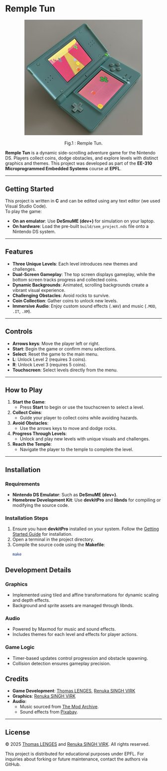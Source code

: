 # Remple Tun

<p align="center">
  <img src=remple_tun.jpg width="380">
<p align="center"
</p>
Fig.1 : Remple Tun.
</p>

**Remple Tun** is a dynamic side-scrolling adventure game for the Nintendo DS. Players collect coins, dodge obstacles, and explore levels with distinct graphics and themes. This project was developed as part of the **EE-310 Microprogrammed Embedded Systems** course at **EPFL**.

---

## Getting Started

This project is written in **C** and can be edited using any text editor (we used Visual Studio Code).  
To play the game:

- **On an emulator**: Use **DeSmuME (dev+)** for simulation on your laptop.  
- **On hardware**: Load the pre-built `build/sem_project.nds` file onto a Nintendo DS system.

---

## Features

- **Three Unique Levels**: Each level introduces new themes and challenges.
- **Dual-Screen Gameplay**: The top screen displays gameplay, while the bottom screen tracks progress and collected coins.
- **Dynamic Backgrounds**: Animated, scrolling backgrounds create a vibrant visual experience.
- **Challenging Obstacles**: Avoid rocks to survive.
- **Coin Collection**: Gather coins to unlock new levels.
- **Immersive Audio**: Enjoy custom sound effects (`.WAV`) and music (`.MOD`, `.IT`, `.XM`).

---

## Controls

- **Arrows keys**: Move the player left or right.
- **Start**: Begin the game or confirm menu selections.
- **Select**: Reset the game to the main menu.
- **L**: Unlock Level 2 (requires 3 coins).
- **R**: Unlock Level 3 (requires 5 coins).
- **Touchscreen**: Select levels directly from the menu.

---

## How to Play

1. **Start the Game**:
   - Press **Start** to begin or use the touchscreen to select a level.
2. **Collect Coins**:
   - Guide your player to collect coins while avoiding hazards.
3. **Avoid Obstacles**:
   - Use the arrows keys to move and dodge rocks.
4. **Progress Through Levels**:
   - Unlock and play new levels with unique visuals and challenges.
5. **Reach the Temple**:
   - Navigate the player to the temple to complete the level.

---

## Installation

### Requirements
- **Nintendo DS Emulator**: Such as **DeSmuME (dev+)**.
- **Homebrew Development Kit**: Use **devkitPro** and **libnds** for compiling or modifying the source code.

### Installation Steps
1. Ensure you have **devkitPro** installed on your system. Follow the [Getting Started Guide](https://devkitpro.org/wiki/Getting_Started) for installation.
2. Open a terminal in the project directory.
3. Compile the source code using the **Makefile**:
   ```bash
   make

## Development Details
### Graphics
- Implemented using tiled and affine transformations for dynamic scaling and depth effects.
- Background and sprite assets are managed through libnds.
### Audio
- Powered by Maxmod for music and sound effects.
- Includes themes for each level and effects for player actions.
### Game Logic
- Timer-based updates control progression and obstacle spawning.
- Collision detection ensures gameplay precision.
## Credits

- **Game Development**: [Thomas LENGES](https://github.com/thomaslenges), [Renuka SINGH VIRK](https://github.com/renukasinghvirk)
- **Graphics**: [Renuka SINGH VIRK](https://github.com/renukasinghvirk)
- **Audio**: 
  - Music sourced from [The Mod Archive](https://modarchive.org/index.php).
  - Sound effects from [Pixabay](https://pixabay.com/sound-effects/search/wav/).

---

## License

© 2025 [Thomas LENGES](https://github.com/thomaslenges) and [Renuka SINGH VIRK](https://github.com/renukasinghvirk). All rights reserved.  

This project is distributed for educational purposes under EPFL. For inquiries about forking or future maintenance, contact the authors via GitHub.
